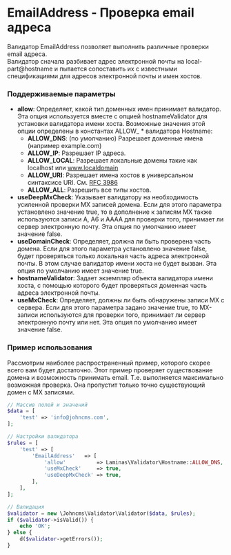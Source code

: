 # EmailAddress - Проверка email адреса

Валидатор EmailAddress позволяет выполнить различные проверки email адреса.  
Валидатор сначала разбивает адрес электронной почты на local-part@hostname и пытается сопоставить их с известными спецификациями для адресов электронной почты и имен хостов.

### Поддерживаемые параметры

* **allow**: Определяет, какой тип доменных имен принимает валидатор. Эта опция используется вместе с опцией hostnameValidator для установки валидатора имени хоста. Возможные значения этой опции определены в константах ALLOW\_ \* валидатора Hostname:
  * **ALLOW\_DNS**: \(по умолчанию\) Разрешает доменные имена \(например example.com\)
  * **ALLOW\_IP**: Разрешает IP адреса.
  * **ALLOW\_LOCAL**: Разрешает локальные домены такие как localhost или www.localdomain
  * **ALLOW\_URI**: Разрешает имена хостов в универсальном синтаксисе URI. См. [RFC 3986](https://www.ietf.org/rfc/rfc3986.txt)
  * **ALLOW\_ALL**: Разрешить все типы хостов.
* **useDeepMxCheck**: Указывает валидатору на необходимость усиленной проверки MX записей домена. Если для этого параметра установлено значение true, то в дополнение к записям MX также используются записи A, A6 и AAAA для проверки того, принимает ли сервер электронную почту. Эта опция по умолчанию имеет значение false.
* **useDomainCheck**: Определяет, должна ли быть проверена часть домена. Если для этого параметра установлено значение false, будет проверяться только локальная часть адреса электронной почты. В этом случае валидатор имени хоста не будет вызван. Эта опция по умолчанию имеет значение true.
* **hostnameValidator**: Задает экземпляр объекта валидатора имени хоста, с помощью которого будет проверяться доменная часть адреса электронной почты.
* **useMxCheck**: Определяет, должны ли быть обнаружены записи MX с сервера. Если для этого параметра задано значение true, то MX-записи используются для проверки того, принимает ли сервер электронную почту или нет. Эта опция по умолчанию имеет значение false.

### Пример использования

Рассмотрим наиболее распространенный пример, которого скорее всего вам будет достаточно. Этот пример проверяет существование домена и возможность принимать email. Т.е. выполняется максимально возможная проверка. Она пропустит только точно существующий домен с MX записями.

```php
// Массив полей и значений
$data = [
    'test' => 'info@johncms.com',
];

// Настройки валидатора
$rules = [
    'test' => [
        'EmailAddress'   => [
            'allow'          => Laminas\Validator\Hostname::ALLOW_DNS,
            'useMxCheck'     => true,
            'useDeepMxCheck' => true,
        ],
    ],
];

// Валидация
$validator = new \Johncms\Validator\Validator($data, $rules);
if ($validator->isValid()) {
    echo 'OK';
} else {
    d($validator->getErrors());
}
```

